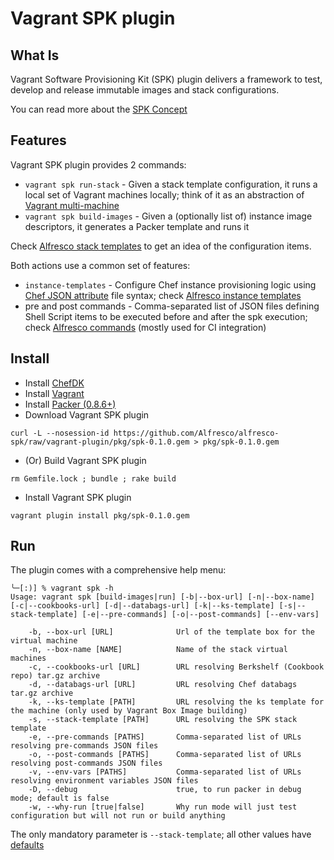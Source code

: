 # Vagrant SPK plugin

## What Is
Vagrant Software Provisioning Kit (SPK) plugin delivers a framework to test, develop and release immutable images and stack configurations.

You can read more about the [SPK Concept](CONCEPTS.md)

## Features
Vagrant SPK plugin provides 2 commands:
- `vagrant spk run-stack` - Given a stack template configuration, it runs a local set of Vagrant machines locally; think of it as an abstraction of [Vagrant multi-machine](https://docs.vagrantup.com/v2/multi-machine)
- `vagrant spk build-images` - Given a (optionally list of) instance image descriptors, it generates a Packer template and runs it

Check [Alfresco stack templates](https://github.com/Alfresco/alfresco-spk/tree/master/stack-templates) to get an idea of the configuration items.

Both actions use a common set of features:
- `instance-templates` - Configure Chef instance provisioning logic using [Chef JSON attribute]() file syntax; check [Alfresco instance templates](https://github.com/Alfresco/alfresco-spk/tree/master/instance-templates)
- pre and post commands - Comma-separated list of JSON files defining Shell Script items to be executed before and after the spk execution; check [Alfresco commands](https://github.com/Alfresco/alfresco-spk/tree/master/packer/commands) (mostly used for CI integration)

## Install
- Install [ChefDK](https://downloads.chef.io/chef-dk)
- Install [Vagrant](https://www.vagrantup.com/downloads.html)
- Install [Packer (0.8.6+)](https://www.packer.io/downloads.html)
- Download Vagrant SPK plugin
```
curl -L --nosession-id https://github.com/Alfresco/alfresco-spk/raw/vagrant-plugin/pkg/spk-0.1.0.gem > pkg/spk-0.1.0.gem
```
- (Or) Build Vagrant SPK plugin
```
rm Gemfile.lock ; bundle ; rake build
```
- Install Vagrant SPK plugin
```
vagrant plugin install pkg/spk-0.1.0.gem
```

## Run
The plugin comes with a comprehensive help menu:
```
╰─[:)] % vagrant spk -h
Usage: vagrant spk [build-images|run] [-b|--box-url] [-n|--box-name] [-c|--cookbooks-url] [-d|--databags-url] [-k|--ks-template] [-s|--stack-template] [-e|--pre-commands] [-o|--post-commands] [--env-vars]

    -b, --box-url [URL]              Url of the template box for the virtual machine
    -n, --box-name [NAME]            Name of the stack virtual machines
    -c, --cookbooks-url [URL]        URL resolving Berkshelf (Cookbook repo) tar.gz archive
    -d, --databags-url [URL]         URL resolving Chef databags tar.gz archive
    -k, --ks-template [PATH]         URL resolving the ks template for the machine (only used by Vagrant Box Image building)
    -s, --stack-template [PATH]      URL resolving the SPK stack template
    -e, --pre-commands [PATHS]       Comma-separated list of URLs resolving pre-commands JSON files
    -o, --post-commands [PATHS]      Comma-separated list of URLs resolving post-commands JSON files
    -v, --env-vars [PATHS]           Comma-separated list of URLs resolving environment variables JSON files
    -D, --debug                      true, to run packer in debug mode; default is false
    -w, --why-run [true|false]       Why run mode will just test configuration but will not run or build anything
```

The only mandatory parameter is `--stack-template`; all other values have [defaults](lib/spk/config.rb)
